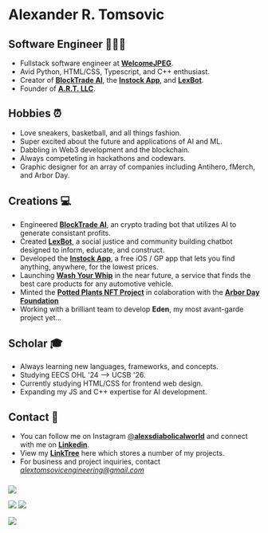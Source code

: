 # Alexander R. Tomsovic


## Software Engineer 👨🏻‍💻
- Fullstack software engineer at [**WelcomeJPEG**](https://welcomejpeg.com). 
- Avid Python, HTML/CSS, Typescript, and C++ enthusiast.
- Creator of [**BlockTrade AI**](https://blocktradeai.com), the [**Instock App**](https://instockapp.org), and [**LexBot**](https://lexbot.org).
- Founder of [**A.R.T. LLC**](https://alextomsovic1.wixsite.com/artcorp).

## Hobbies ⏰
- Love sneakers, basketball, and all things fashion. 
- Super excited about the future and applications of AI and ML.
- Dabbling in Web3 development and the blockchain.
- Always competeting in hackathons and codewars.
- Graphic designer for an array of companies including Antihero, fMerch, and Arbor Day.

## Creations 💻
- Engineered [**BlockTrade AI**](https://blocktradeai.com), an crypto trading bot that utilizes AI to generate consistant profits. 
- Created [**LexBot**](https://lexbot.org), a social justice and community building chatbot designed to inform, educate, and construct.
- Developed the [**Instock App**](https://instockapp.org), a free iOS / GP app that lets you find anything, anywhere, for the lowest prices.
- Launching [**Wash Your Whip**](https://washyourwhip.com) in the near future, a service that finds the best care products for any automotive vehicle. 
- Minted the [**Potted Plants NFT Project**](https://opensea.io/pottedplantsnft) in colaboration with the [**Arbor Day Foundation**](https://www.arborday.org/) 
- Working with a brilliant team to develop **Eden**, my  most avant-garde project yet...

## Scholar 🎓
- Always learning new languages, frameworks, and concepts.
- Studying EECS OHL '24 --> UCSB '26.
- Currently studying HTML/CSS for frontend web design. 
- Expanding my JS and C++ expertise for AI development. 

## Contact 📩
- You can follow me on Instagram [@**alexsdiabolicalworld**](https://instagram.com/alexsdiabolicalworld) and connect with me on [**Linkedin**](www.linkedin.com/in/alexandertomsovic).
- View my [**LinkTree**](https://linktr.ee/alextomsovic) here which stores a number of my projects. 
- For business and project inquiries, contact *alextomsovicengineering@gmail.com*

###
![](https://komarev.com/ghpvc/?username=alexandertomsovic&style=flat-square&color=ff0000)

[![](https://img.shields.io/static/v1?label=Instock+Users&style=flat-square&message=11,291&color=3E77B6)](https://instockapp.org)
[![](https://img.shields.io/static/v1?label=BlockTrade+AI+Trades+Executed&style=flat-square&message=2,313,005&color=421C52)](https://blocktradeai.com)

[![](https://img.shields.io/static/v1?label=Trees+Planted+With+Potted+Plants+Project&style=flat-square&message=211&color=brightgreen)](https://arborday.org)
